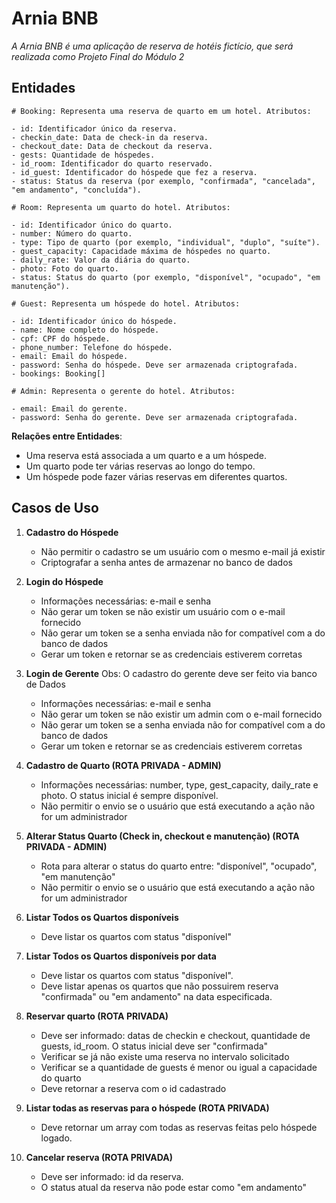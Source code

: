 # Arnia BNB
*A Arnia BNB é uma aplicação de reserva de hotéis fictício, que será realizada como Projeto Final do Módulo 2*

## **Entidades**

```plaintext
# Booking: Representa uma reserva de quarto em um hotel. Atributos:

- id: Identificador único da reserva.
- checkin_date: Data de check-in da reserva.
- checkout_date: Data de checkout da reserva.
- gests: Quantidade de hóspedes.
- id_room: Identificador do quarto reservado.
- id_guest: Identificador do hóspede que fez a reserva.
- status: Status da reserva (por exemplo, "confirmada", "cancelada", "em andamento", "concluída").
```
```plaintext
# Room: Representa um quarto do hotel. Atributos:

- id: Identificador único do quarto.
- number: Número do quarto.
- type: Tipo de quarto (por exemplo, "individual", "duplo", "suíte").
- guest_capacity: Capacidade máxima de hóspedes no quarto.
- daily_rate: Valor da diária do quarto.
- photo: Foto do quarto.
- status: Status do quarto (por exemplo, "disponível", "ocupado", "em manutenção").
```
```plaintext
# Guest: Representa um hóspede do hotel. Atributos:

- id: Identificador único do hóspede.
- name: Nome completo do hóspede.
- cpf: CPF do hóspede.
- phone_number: Telefone do hóspede.
- email: Email do hóspede.
- password: Senha do hóspede. Deve ser armazenada criptografada.
- bookings: Booking[]
```
```plaintext
# Admin: Representa o gerente do hotel. Atributos:

- email: Email do gerente.
- password: Senha do gerente. Deve ser armazenada criptografada.
```

**Relações entre Entidades**:
- Uma reserva está associada a um quarto e a um hóspede.
- Um quarto pode ter várias reservas ao longo do tempo.
- Um hóspede pode fazer várias reservas em diferentes quartos.

## **Casos de Uso**

1. **Cadastro do Hóspede**
   - Não permitir o cadastro se um usuário com o mesmo e-mail já existir
   - Criptografar a senha antes de armazenar no banco de dados

2. **Login do Hóspede**
   - Informações necessárias: e-mail e senha
   - Não gerar um token se não existir um usuário com o e-mail fornecido
   - Não gerar um token se a senha enviada não for compatível com a do banco de dados
   - Gerar um token e retornar se as credenciais estiverem corretas

3. **Login de Gerente** Obs: O cadastro do gerente deve ser feito via banco de Dados
   - Informações necessárias: e-mail e senha
   - Não gerar um token se não existir um admin com o e-mail fornecido
   - Não gerar um token se a senha enviada não for compatível com a do banco de dados
   - Gerar um token e retornar se as credenciais estiverem corretas

4. **Cadastro de Quarto (ROTA PRIVADA - ADMIN)**
   - Informações necessárias: number, type, gest_capacity, daily_rate e photo. O status inicial é sempre disponível.
   - Não permitir o envio se o usuário que está executando a ação não for um administrador

5. **Alterar Status Quarto (Check in, checkout e manutenção) (ROTA PRIVADA - ADMIN)**
   - Rota para alterar o status do quarto entre: "disponível", "ocupado", "em manutenção"
   - Não permitir o envio se o usuário que está executando a ação não for um administrador

6. **Listar Todos os Quartos disponíveis**
   - Deve listar os quartos com status "disponível"

7. **Listar Todos os Quartos disponíveis por data**
   - Deve listar os quartos com status "disponível".
   - Deve listar apenas os quartos que não possuirem reserva "confirmada" ou "em andamento" na data especificada.

8. **Reservar quarto (ROTA PRIVADA)**
   - Deve ser informado: datas de checkin e checkout, quantidade de guests, id_room. O status inicial deve ser "confirmada"
   - Verificar se já não existe uma reserva no intervalo solicitado
   - Verificar se a quantidade de guests é menor ou igual a capacidade do quarto
   - Deve retornar a reserva com o id cadastrado

9. **Listar todas as reservas para o hóspede (ROTA PRIVADA)**
   - Deve retornar um array com todas as reservas feitas pelo hóspede logado.

10. **Cancelar reserva (ROTA PRIVADA)**
    - Deve ser informado: id da reserva. 
    - O status atual da reserva não pode estar como "em andamento"

